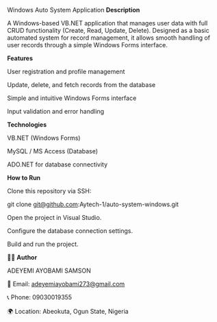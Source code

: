 Windows Auto System Application
**Description**

A Windows-based VB.NET application that manages user data with full CRUD functionality (Create, Read, Update, Delete).
Designed as a basic automated system for record management, it allows smooth handling of user records through a simple Windows Forms interface.

**Features**

User registration and profile management

Update, delete, and fetch records from the database

Simple and intuitive Windows Forms interface

Input validation and error handling

**Technologies**

VB.NET (Windows Forms)

MySQL / MS Access (Database)

ADO.NET for database connectivity

**How to Run**

Clone this repository via SSH:

git clone git@github.com:Aytech-1/auto-system-windows.git


Open the project in Visual Studio.

Configure the database connection settings.

Build and run the project.

👨‍💻 **Author**

ADEYEMI AYOBAMI SAMSON

📧 Email: adeyemiayobami273@gmail.com

📞 Phone: 09030019355

🌍 Location: Abeokuta, Ogun State, Nigeria
